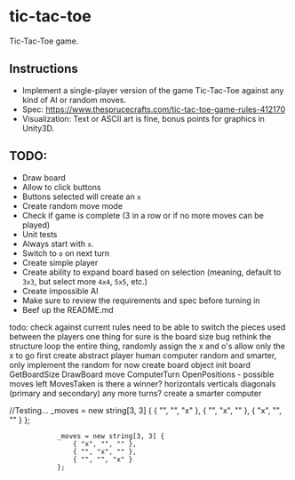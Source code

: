# tic-tac-toe
Tic-Tac-Toe game.

## Instructions
- Implement a single-player version of the game Tic-Tac-Toe against any kind of AI or
random moves.
- Spec: https://www.thesprucecrafts.com/tic-tac-toe-game-rules-412170
- Visualization: Text or ASCII art is fine, bonus points for graphics in Unity3D.













## TODO:
- Draw board
- Allow to click buttons
- Buttons selected will create an `x`
- Create random move mode
- Check if game is complete (3 in a row or if no more moves can be played)
- Unit tests
- Always start with `x`.
- Switch to `o` on next turn
- Create simple player
- Create ability to expand board based on selection (meaning, default to `3x3`, but select more `4x4`, `5x5`, etc.)
- Create impossible AI
- Make sure to review the requirements and spec before turning in
- Beef up the README.md












todo:
check against current rules
need to be able to switch the pieces used between the players
one thing for sure is the board size bug
rethink the structure
loop the entire thing, randomly assign the x and o's
allow only the x to go first
create abstract player
     human
     computer random and smarter, only implement the random for now
create board object
     init board
     GetBoardSize
     DrawBoard
     move
     ComputerTurn
	 OpenPositions - possible moves left
	 MovesTaken
     is there a winner?
         horizontals
         verticals
         diagonals (primary and secondary)
     any more turns?
create a smarter computer









 //Testing...
                _moves = new string[3, 3] {
                    { "", "", "x" },
                    { "", "x", "" },
                    { "x", "", "" }
                };

                _moves = new string[3, 3] {
                    { "x", "", "" },
                    { "", "x", "" },
                    { "", "", "x" }
                };
